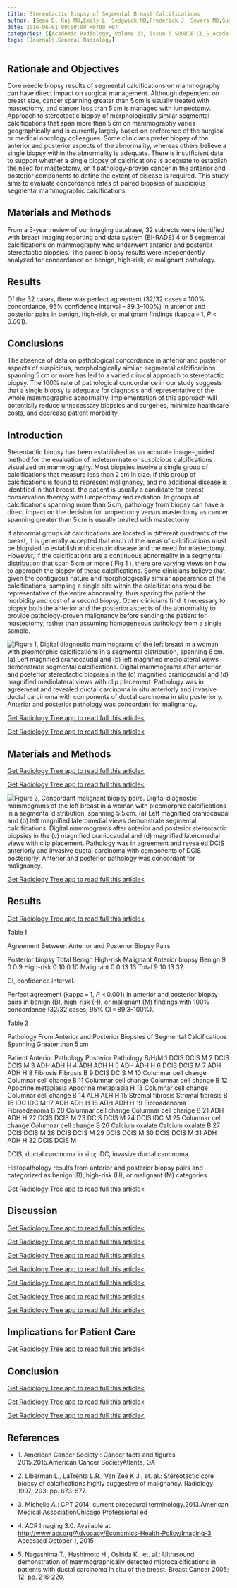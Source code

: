 ```yaml
---
title: Stereotactic Biopsy of Segmental Breast Calcifications
author: [Sean D. Raj MD,Emily L. Sedgwick MD,Frederick J. Severs MD,Susan G. Hilsenbeck PhD,Tao Wang PhD,Karla A. Sepulveda MD]
date: 2016-06-01 00:00:00 +0700 +07
categories: [{Academic Radiology, Volume 23, Issue 6 SOURCE CL_S_AcademicRadiologyVolume23Issue6 1}]
tags: [Journals,General Radiology]
---
```

## Rationale and Objectives

Core needle biopsy results of segmental calcifications on mammography can have direct impact on surgical management. Although dependent on breast size, cancer spanning greater than 5 cm is usually treated with mastectomy, and cancer less than 5 cm is managed with lumpectomy. Approach to stereotactic biopsy of morphologically similar segmental calcifications that span more than 5 cm on mammography varies geographically and is currently largely based on preference of the surgical or medical oncology colleagues. Some clinicians prefer biopsy of the anterior and posterior aspects of the abnormality, whereas others believe a single biopsy within the abnormality is adequate. There is insufficient data to support whether a single biopsy of calcifications is adequate to establish the need for mastectomy, or if pathology-proven cancer in the anterior and posterior components to define the extent of disease is required. This study aims to evaluate concordance rates of paired biopsies of suspicious segmental mammographic calcifications.

## Materials and Methods

From a 5-year review of our imaging database, 32 subjects were identified with breast imaging reporting and data system (BI-RADS) 4 or 5 segmental calcifications on mammography who underwent anterior and posterior stereotactic biopsies. The paired biopsy results were independently analyzed for concordance on benign, high-risk, or malignant pathology.

## Results

Of the 32 cases, there was perfect agreement (32/32 cases = 100% concordance, 95% confidence interval = 89.3–100%) in anterior and posterior pairs in benign, high-risk, or malignant findings (kappa = 1, _P_ < 0.001).

## Conclusions

The absence of data on pathological concordance in anterior and posterior aspects of suspicious, morphologically similar, segmental calcifications spanning 5 cm or more has led to a varied clinical approach to stereotactic biopsy. The 100% rate of pathological concordance in our study suggests that a single biopsy is adequate for diagnosis and representative of the whole mammographic abnormality. Implementation of this approach will potentially reduce unnecessary biopsies and surgeries, minimize healthcare costs, and decrease patient morbidity.

## Introduction

Stereotactic biopsy has been established as an accurate image-guided method for the evaluation of indeterminate or suspicious calcifications visualized on mammography. Most biopsies involve a single group of calcifications that measure less than 2 cm in size. If this group of calcifications is found to represent malignancy, and no additional disease is identified in that breast, the patient is usually a candidate for breast conservation therapy with lumpectomy and radiation. In groups of calcifications spanning more than 5 cm, pathology from biopsy can have a direct impact on the decision for lumpectomy versus mastectomy as cancer spanning greater than 5 cm is usually treated with mastectomy.

If abnormal groups of calcifications are located in different quadrants of the breast, it is generally accepted that each of the areas of calcifications must be biopsied to establish multicentric disease and the need for mastectomy. However, if the calcifications are a continuous abnormality in a segmental distribution that span 5 cm or more (  Fig 1 ), there are varying views on how to approach the biopsy of these calcifications. Some clinicians believe that given the contiguous nature and morphologically similar appearance of the calcifications, sampling a single site within the calcifications would be representative of the entire abnormality, thus sparing the patient the morbidity and cost of a second biopsy. Other clinicians find it necessary to biopsy both the anterior and the posterior aspects of the abnormality to provide pathology-proven malignancy before sending the patient for mastectomy, rather than assuming homogeneous pathology from a single sample.

![Figure 1, Digital diagnostic mammograms of the left breast in a woman with pleomorphic calcifications in a segmental distribution, spanning 6 cm. (a) Left magnified craniocaudal and (b) left magnified mediolateral views demonstrate segmental calcifications. Digital mammograms after anterior and posterior stereotactic biopsies in the (c) magnified craniocaudal and (d) magnified mediolateral views with clip placement. Pathology was in agreement and revealed ductal carcinoma in situ anteriorly and invasive ductal carcinoma with components of ductal carcinoma in situ posteriorly. Anterior and posterior pathology was concordant for malignancy.](https://storage.googleapis.com/dl.dentistrykey.com/clinical/StereotacticBiopsyofSegmentalBreastCalcifications/0_1s20S1076633216000660.jpg)

[Get Radiology Tree app to read full this article<](https://clinicalpub.com/app)

[Get Radiology Tree app to read full this article<](https://clinicalpub.com/app)

## Materials and Methods

[Get Radiology Tree app to read full this article<](https://clinicalpub.com/app)

[Get Radiology Tree app to read full this article<](https://clinicalpub.com/app)

![Figure 2, Concordant malignant biopsy pairs. Digital diagnostic mammograms of the left breast in a woman with pleomorphic calcifications in a segmental distribution, spanning 5.5 cm. (a) Left magnified craniocaudal and (b) left magnified lateromedial views demonstrate segmental calcifications. Digital mammograms after anterior and posterior stereotactic biopsies in the (c) magnified craniocaudal and (d) magnified lateromedial views with clip placement. Pathology was in agreement and revealed DCIS anteriorly and invasive ductal carcinoma with components of DCIS posteriorly. Anterior and posterior pathology was concordant for malignancy.](https://storage.googleapis.com/dl.dentistrykey.com/clinical/StereotacticBiopsyofSegmentalBreastCalcifications/1_1s20S1076633216000660.jpg)

[Get Radiology Tree app to read full this article<](https://clinicalpub.com/app)

## Results

[Get Radiology Tree app to read full this article<](https://clinicalpub.com/app)

Table 1


Agreement Between Anterior and Posterior Biopsy Pairs


Posterior biopsy Total Benign High-risk Malignant Anterior biopsy Benign 9 0 0 9 High-risk 0 10 0 10 Malignant 0 0 13 13 Total 9 10 13 32

CI, confidence interval.


Perfect agreement (kappa = 1, _P_ < 0.001) in anterior and posterior biopsy pairs in benign (B), high-risk (H), or malignant (M) findings with 100% concordance (32/32 cases; 95% CI = 89.3–100%).


Table 2


Pathology From Anterior and Posterior Biopsies of Segmental Calcifications Spanning Greater than 5 cm


Patient Anterior Pathology Posterior Pathology B/H/M 1 DCIS DCIS M 2 DCIS DCIS M 3 ADH ADH H 4 ADH ADH H 5 ADH ADH H 6 DCIS DCIS M 7 ADH ADH H 8 Fibrosis Fibrosis B 9 DCIS DCIS M 10 Columnar cell change Columnar cell change B 11 Columnar cell change Columnar cell change B 12 Apocrine metaplasia Apocrine metaplasia H 13 Columnar cell change Columnar cell change B 14 ALH ALH H 15 Stromal fibrosis Stromal fibrosis B 16 IDC IDC M 17 ADH ADH H 18 ADH ADH H 19 Fibroadenoma Fibroadenoma B 20 Columnar cell change Columnar cell change B 21 ADH ADH H 22 DCIS DCIS M 23 DCIS DCIS M 24 DCIS IDC M 25 Columnar cell change Columnar cell change B 26 Calcium oxalate Calcium oxalate B 27 DCIS DCIS M 28 DCIS DCIS M 29 DCIS DCIS M 30 DCIS DCIS M 31 ADH ADH H 32 DCIS DCIS M

DCIS, ductal carcinoma in situ; IDC, invasive ductal carcinoma.


Histopathology results from anterior and posterior biopsy pairs and categorized as benign (B), high-risk (H), or malignant (M) categories.


[Get Radiology Tree app to read full this article<](https://clinicalpub.com/app)

## Discussion

[Get Radiology Tree app to read full this article<](https://clinicalpub.com/app)

[Get Radiology Tree app to read full this article<](https://clinicalpub.com/app)

[Get Radiology Tree app to read full this article<](https://clinicalpub.com/app)

[Get Radiology Tree app to read full this article<](https://clinicalpub.com/app)

[Get Radiology Tree app to read full this article<](https://clinicalpub.com/app)

[Get Radiology Tree app to read full this article<](https://clinicalpub.com/app)

[Get Radiology Tree app to read full this article<](https://clinicalpub.com/app)

## Implications for Patient Care

[Get Radiology Tree app to read full this article<](https://clinicalpub.com/app)

## Conclusion

[Get Radiology Tree app to read full this article<](https://clinicalpub.com/app)

[Get Radiology Tree app to read full this article<](https://clinicalpub.com/app)

[Get Radiology Tree app to read full this article<](https://clinicalpub.com/app)

## References

- 1\. American Cancer Society : Cancer facts and figures 2015.2015.American Cancer SocietyAtlanta, GA


- 2\. Liberman L., LaTrenta L.R., Van Zee K.J., et. al.: Stereotactic core biopsy of calcifications highly suggestive of malignancy. Radiology 1997; 203: pp. 673-677.


- 3\. Michelle A.: CPT 2014: current procedural terminology.2013.American Medical AssociationChicago Professional ed


- 4\.  ACR Imaging 3.0. Available at: http://www.acr.org/Advocacy/Economics-Health-Policy/Imaging-3 Accessed October 1, 2015


- 5\. Nagashima T., Hashimoto H., Oshida K., et. al.: Ultrasound demonstration of mammographically detected microcalcifications in patients with ductal carcinoma in situ of the breast. Breast Cancer 2005; 12: pp. 216-220.